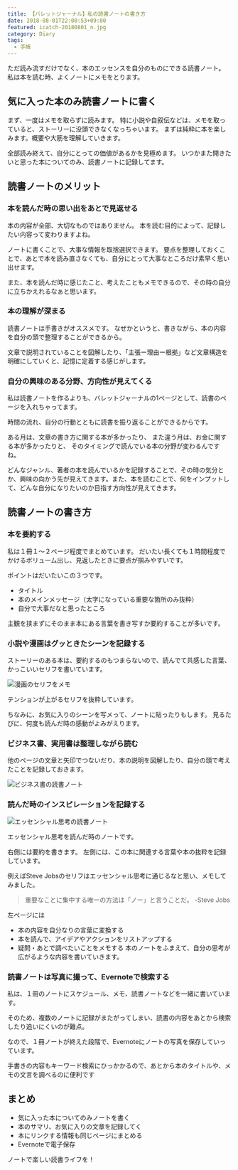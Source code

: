 ```yaml
---
title: 【バレットジャーナル】私の読書ノートの書き方
date: 2018-08-01T22:00:53+09:00
featured: icatch-20180801_n.jpg
category: Diary
tags:
  - 手帳
---
```


ただ読み流すだけでなく、本のエッセンスを自分のものにできる読書ノート。
私は本を読む時、よくノートにメモをとります。

## 気に入った本のみ読書ノートに書く

まず、一度はメモを取らずに読みます。
特に小説や自叙伝などは、メモを取っていると、ストーリーに没頭できなくなっちゃいます。
まずは純粋に本を楽しみます。概要や大筋を理解していきます。

全部読み終えて、自分にとっての価値があるかを見極めます。
いつかまた開きたいと思った本についてのみ、読書ノートに記録してます。

## 読書ノートのメリット

### 本を読んだ時の思い出をあとで見返せる

本の内容が全部、大切なものではありません。
本を読む目的によって、記録したい内容って変わりますよね。

ノートに書くことで、大事な情報を取捨選択できます。
要点を整理しておくことで、あとで本を読み直さなくても、自分にとって大事なところだけ素早く思い出せます。

また、本を読んだ時に感じたこと、考えたこともメモできるので、その時の自分に立ちかえれるなぁと思います。

### 本の理解が深まる

読書ノートは手書きがオススメです。
なぜかというと、書きながら、本の内容を自分の頭で整理することができるから。

文章で説明されていることを図解したり、「主張ー理由ー根拠」など文章構造を明確にしていくと、記憶に定着する感じがします。

### 自分の興味のある分野、方向性が見えてくる

私は読書ノートを作るよりも、バレットジャーナルの1ページとして、読書のページを入れちゃってます。

時間の流れ、自分の行動とともに読書を振り返ることができるからです。

ある月は、文章の書き方に関する本が多かったり、
また違う月は、お金に関する本が多かったりと、
そのタイミングで読んでいる本の分野が変わるんですね。

どんなジャンル、著者の本を読んでいるかを記録することで、その時の気分とか、興味の向かう先が見えてきます。また、本を読むことで、何をインプットして、どんな自分になりたいのか目指す方向性が見えてきます。

## 読書ノートの書き方

### 本を要約する

私は１冊１〜２ページ程度でまとめています。
だいたい長くても１時間程度でかけるボリューム出し、見返したときに要点が掴みやすいです。

ポイントはだいたいこの３つです。

* タイトル
* 本のメインメッセージ（太字になっている重要な箇所のみ抜粋）
* 自分で大事だなと思ったところ

主観を挟まずにそのまま本にある言葉を書き写すか要約することが多いです。

### 小説や漫画はグッときたシーンを記録する

ストーリーのある本は、要約するのもつまらないので、読んでて共感した言葉、かっこいいセリフを書いています。

![漫画のセリフをメモ](ss-note-01.jpg)

テンションが上がるセリフを抜粋しています。

ちなみに、お気に入りのシーンを写メって、ノートに貼ったりもします。
見るたびに、何度も読んだ時の感動がよみがえります。

### ビジネス書、実用書は整理しながら読む

他のページの文章と矢印でつないだり、本の説明を図解したり、自分の頭で考えたことを記録しておきます。

![ビジネス書の読書ノート](ss-note-02.jpg)

### 読んだ時のインスピレーションを記録する

![エッセンシャル思考の読書ノート](ss-note-03.jpg)

エッセンシャル思考を読んだ時のノートです。

右側には要約を書きます。
左側には、この本に関連する言葉や本の抜粋を記録しています。

例えばSteve Jobsのセリフはエッセンシャル思考に通じるなと思い、メモしてみました。

> 重要なことに集中する唯一の方法は「ノー」と言うことだ。
> -Steve Jobs


左ページには

* 本の内容を自分なりの言葉に変換する
* 本を読んで、アイデアやアクションをリストアップする
* 疑問・あとで調べたいことをメモする
 本のノートをふまえて、自分の思考が広がるような内容を書いていきます。

### 読書ノートは写真に撮って、Evernoteで検索する

私は、１冊のノートにスケジュール、メモ、読書ノートなどを一緒に書いています。

そのため、複数のノートに記録がまたがってしまい、読書の内容をあとから検索したり追いにくいのが難点。

なので、１冊ノートが終えた段階で、Evernoteにノートの写真を保存していっています。

手書きの内容もキーワード検索にひっかかるので、あとから本のタイトルや、メモの文言を調べるのに便利です

## まとめ

* 気に入った本についてのみノートを書く
* 本のサマリ、お気に入りの文章を記録してく
* 本にリンクする情報も同じページにまとめる
* Evernoteで電子保存

ノートで楽しい読書ライフを！
